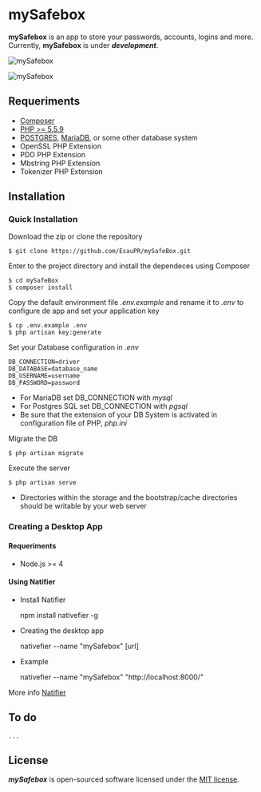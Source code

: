 # mySafebox

**mySafebox** is an app to store your passwords, accounts, logins and more.
Currently, **mySafebox** is under ***development***.

![mySafebox](http://esaupr.github.io/img/mySafebox2.png)

![mySafebox](http://esaupr.github.io/img/mySafebox1.png)

## Requeriments
- [Composer](https://getcomposer.org/)
- [PHP >= 5.5.9](http://php.net/)
- [POSTGRES](http://www.postgresql.org.es/), [MariaDB](https://mariadb.org/), or some other database system
- OpenSSL PHP Extension
- PDO PHP Extension
- Mbstring PHP Extension
- Tokenizer PHP Extension

## Installation

### Quick Installation

Download the zip or clone the repository

	$ git clone https://github.com/EsauPR/mySafeBox.git

Enter to the project directory and install the dependeces using Composer

	$ cd mySafeBox
	$ composer install

Copy the default environment file *.env.example* and rename it to *.env* to configure de app and set your application key

	$ cp .env.example .env
	$ php artisan key:generate

Set your Database configuration in *.env*

	DB_CONNECTION=driver
	DB_DATABASE=database_name
	DB_USERNAME=username
	DB_PASSWORD=password

- For MariaDB set DB_CONNECTION with *mysql*
- For Postgres SQL set DB_CONNECTION with *pgsql*
- Be sure that the extension of your DB System is activated in configuration file of PHP, *php.ini*

Migrate the DB

	$ php artisan migrate

Execute the server

	$ php artisan serve

- Directories within the storage and the bootstrap/cache directories should be writable by your web server

### Creating a Desktop App
#### Requeriments
- Node.js >= 4

#### Using Natifier

- Install Natifier


	npm install nativefier -g

- Creating the desktop app


	nativefier --name "mySafebox" [url]

- Example


	nativefier --name "mySafebox" "http://localhost:8000/"

More info [Natifier](https://github.com/jiahaog/nativefier)


## To do
    ...

## License

***mySafebox*** is open-sourced software licensed under the [MIT license](http://opensource.org/licenses/MIT).
